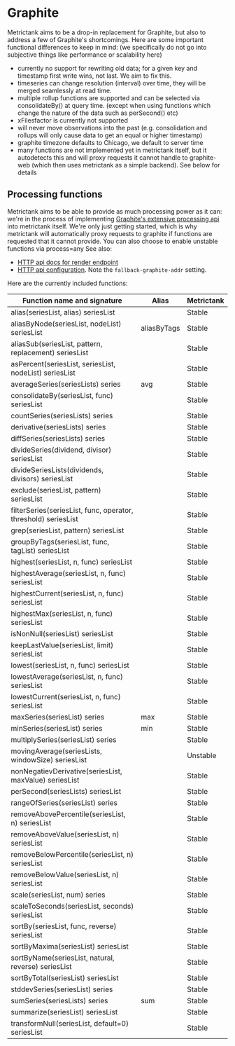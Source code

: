 # Graphite

Metrictank aims to be a drop-in replacement for Graphite, but also to address a few of Graphite's shortcomings.
Here are some important functional differences to keep in mind:
(we specifically do not go into subjective things like performance or scalability here)

* currently no support for rewriting old data; for a given key and timestamp first write wins, not last. We aim to fix this.
* timeseries can change resolution (interval) over time, they will be merged seamlessly at read time.
* multiple rollup functions are supported and can be selected via consolidateBy() at query time. (except when using functions which change the nature of the data such as perSecond() etc)
* xFilesfactor is currently not supported
* will never move observations into the past (e.g. consolidation and rollups will only cause data to get an equal or higher timestamp)
* graphite timezone defaults to Chicago, we default to server time
* many functions are not implemented yet in metrictank itself, but it autodetects this and will proxy requests it cannot handle to graphite-web
  (which then uses metrictank as a simple backend).  See below for details



## Processing functions

Metrictank aims to be able to provide as much processing power as it can: we're in the process
of implementing [Graphite's extensive processing api](http://graphite.readthedocs.io/en/latest/functions.html) into metrictank itself.
We're only just getting started, which is why metrictank will automatically proxy requests to graphite if functions are requested
that it cannot provide. You can also choose to enable unstable functions via process=any
See also:
* [HTTP api docs for render endpoint](https://github.com/grafana/metrictank/blob/master/docs/http-api.md#graphite-query-api)
* [HTTP api configuration](https://github.com/grafana/metrictank/blob/master/docs/config.md#http-api).  Note the `fallback-graphite-addr` setting.

Here are the currently included functions:

| Function name and signature                                    | Alias       | Metrictank |
| -------------------------------------------------------------- | ----------- | ---------- |
| alias(seriesList, alias) seriesList                            |             | Stable     |
| aliasByNode(seriesList, nodeList) seriesList                   | aliasByTags | Stable     |
| aliasSub(seriesList, pattern, replacement) seriesList          |             | Stable     |
| asPercent(seriesList, seriesList, nodeList) seriesList         |             | Stable     |
| averageSeries(seriesLists) series                              | avg         | Stable     |
| consolidateBy(seriesList, func) seriesList                     |             | Stable     |
| countSeries(seriesLists) series                                |             | Stable     |
| derivative(seriesLists) series                                 |             | Stable     |
| diffSeries(seriesLists) series                                 |             | Stable     |
| divideSeries(dividend, divisor) seriesList                     |             | Stable     |
| divideSeriesLists(dividends, divisors) seriesList              |             | Stable     |
| exclude(seriesList, pattern) seriesList                        |             | Stable     |
| filterSeries(seriesList, func, operator, threshold) seriesList |             | Stable     |
| grep(seriesList, pattern) seriesList                           |             | Stable     |
| groupByTags(seriesList, func, tagList) seriesList              |             | Stable     |
| highest(seriesList, n, func) seriesList                        |             | Stable     |
| highestAverage(seriesList, n, func) seriesList                 |             | Stable     |
| highestCurrent(seriesList, n, func) seriesList                 |             | Stable     |
| highestMax(seriesList, n, func) seriesList                     |             | Stable     |
| isNonNull(seriesList) seriesList                               |             | Stable     |
| keepLastValue(seriesList, limit) seriesList                    |             | Stable     |
| lowest(seriesList, n, func) seriesList                         |             | Stable     |
| lowestAverage(seriesList, n, func) seriesList                  |             | Stable     |
| lowestCurrent(seriesList, n, func) seriesList                  |             | Stable     |
| maxSeries(seriesList) series                                   | max         | Stable     |
| minSeries(seriesList) series                                   | min         | Stable     |
| multiplySeries(seriesList) series                              |             | Stable     |
| movingAverage(seriesLists, windowSize) seriesList              |             | Unstable   |
| nonNegatievDerivative(seriesList, maxValue) seriesList         |             | Stable     |
| perSecond(seriesLists) seriesList                              |             | Stable     |
| rangeOfSeries(seriesList) series                               |             | Stable     |
| removeAbovePercentile(seriesList, n) seriesList                |             | Stable     |
| removeAboveValue(seriesList, n) seriesList                     |             | Stable     |
| removeBelowPercentile(seriesList, n) seriesList                |             | Stable     |
| removeBelowValue(seriesList, n) seriesList                     |             | Stable     |
| scale(seriesList, num) series                                  |             | Stable     |
| scaleToSeconds(seriesList, seconds) seriesList                 |             | Stable     |
| sortBy(seriesList, func, reverse) seriesList                   |             | Stable     |
| sortByMaxima(seriesList) seriesList                            |             | Stable     |
| sortByName(seriesList, natural, reverse) seriesList            |             | Stable     |
| sortByTotal(seriesList) seriesList                             |             | Stable     |
| stddevSeries(seriesList) series                                |             | Stable     |
| sumSeries(seriesLists) series                                  | sum         | Stable     |
| summarize(seriesList) seriesList                               |             | Stable     |
| transformNull(seriesList, default=0) seriesList                |             | Stable     |
